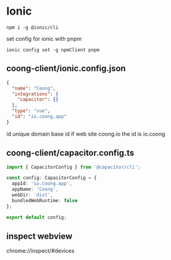 # Ionic

```shall
npm i -g @ionic/cli
```

set config for ionic with pnpm
```shall
ionic config set -g npmClient pnpm            
```

## coong-client/ionic.config.json

```json
{
  "name": "Coong",
  "integrations": {
    "capacitor": {}
  },
  "type": "vue",
  "id": "io.coong.app"
}
```

id unique domain base id if web site coong.io
the id is io.coong

## coong-client/capacitor.config.ts

```ts
import { CapacitorConfig } from '@capacitor/cli';

const config: CapacitorConfig = {
  appId: 'io.coong.app',
  appName: 'Coong',
  webDir: 'dist',
  bundledWebRuntime: false
};

export default config;
```

## inspect webview
chrome://inspect/#devices
